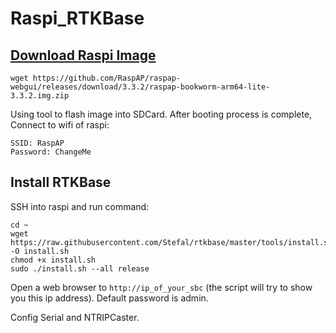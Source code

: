 # Raspi_RTKBase

## [Download Raspi Image](https://github.com/RaspAP/raspap-webgui)

```
wget https://github.com/RaspAP/raspap-webgui/releases/download/3.3.2/raspap-bookworm-arm64-lite-3.3.2.img.zip
```

Using tool to flash image into SDCard. After booting process is complete, Connect to wifi of raspi:
```
SSID: RaspAP
Password: ChangeMe
```

## Install RTKBase

SSH into raspi and run command:
```
cd ~
wget https://raw.githubusercontent.com/Stefal/rtkbase/master/tools/install.sh -O install.sh
chmod +x install.sh
sudo ./install.sh --all release
```

Open a web browser to `http://ip_of_your_sbc` (the script will try to show you this ip address). Default password is admin.

Config Serial and NTRIPCaster.
